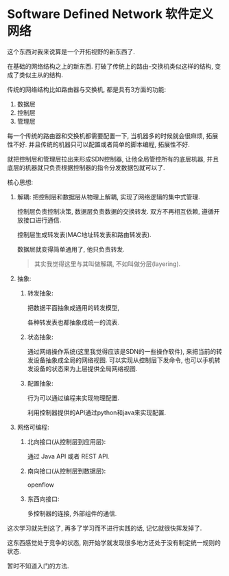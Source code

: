 # Software Defined Network 软件定义网络

这个东西对我来说算是一个开拓视野的新东西了.

在基础的网络结构之上的新东西. 打破了传统上的路由-交换机类似这样的结构, 变成了类似主从的结构.



传统的网络结构比如路由器与交换机, 都是具有3方面的功能:

1. 数据层
2. 控制层
3. 管理层

每一个传统的路由器和交换机都需要配置一下, 当机器多的时候就会很麻烦, 拓展性不好. 并且传统的机器只可以配置或者简单的脚本编程, 拓展性不好.

就把控制层和管理层拉出来形成SDN控制器, 让他全局管控所有的底层机器, 并且底层的机器就只负责根据控制器的指令分发数据包就可以了.



核心思想:

1. 解耦: 把控制层和数据层从物理上解耦, 实现了网络逻辑的集中式管理.

    控制层负责控制决策, 数据层负责数据的交换转发. 双方不再相互依赖, 遵循开放接口进行通信. 

    控制层生成转发表(MAC地址转发表和路由转发表).

    数据层就变得简单通用了, 他只负责转发.

    > 其实我觉得这里与其叫做解耦, 不如叫做分层(layering).

2. 抽象:

    1. 转发抽象: 

        把数据平面抽象成通用的转发模型,

        各种转发表也都抽象成统一的流表.

    2. 状态抽象:

        通过网络操作系统(这里我觉得应该是SDN的一些操作软件), 来把当前的转发设备抽象成全局的网络视图. 可以实现从控制层下发命令, 也可以手机转发设备的状态来为上层提供全局网络视图.

    3. 配置抽象:

        行为可以通过编程来实现物理配置.

        利用控制器提供的API通过python和java来实现配置.

3. 网络可编程:

    1. 北向接口(从控制层到应用层):

        通过 Java API 或者 REST API.

    2. 南向接口(从控制层到数据层):

        openflow

    3. 东西向接口:

        多控制器的连接, 外部组件的通信.

        

这次学习就先到这了, 再多了学习而不进行实践的话, 记忆就很快挥发掉了.

这东西感觉处于竞争的状态, 刚开始学就发现很多地方还处于没有制定统一规则的状态.

暂时不知道入门的方法.